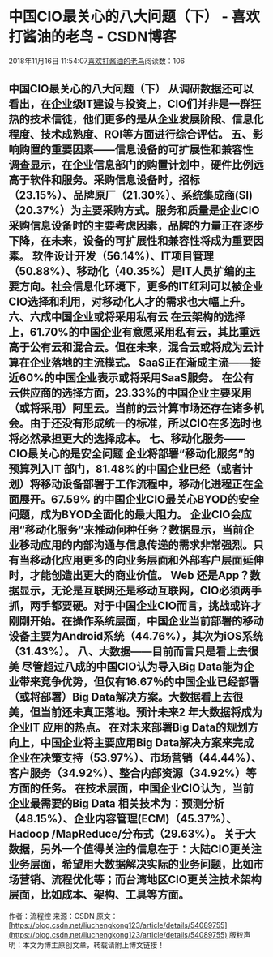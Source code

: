 
# 中国CIO最关心的八大问题（下） - 喜欢打酱油的老鸟 - CSDN博客


2018年11月16日 11:54:07[喜欢打酱油的老鸟](https://me.csdn.net/weixin_42137700)阅读数：106


中国CIO最关心的八大问题（下）
从调研数据还可以看出，在企业级IT建设与投资上，CIO们并非是一群狂热的技术信徒，他们更多的是从企业发展阶段、信息化程度、技术成熟度、ROI等方面进行综合评估。
五、影响购置的重要因素——信息设备的可扩展性和兼容性
调查显示，在企业信息部门的购置计划中，硬件比例远高于软件和服务。采购信息设备时，招标（23.15%）、品牌原厂（21.30%）、系统集成商(SI)（20.37%）为主要采购方式。服务和质量是企业CIO 采购信息设备时的主要考虑因素，品牌的力量正在逐步下降，在未来，设备的可扩展性和兼容性将成为重要因素。
软件设计开发（56.14%）、IT项目管理（50.88%）、移动化（40.35%）是IT人员扩编的主要方向。社会信息化环境下，更多的IT红利可以被企业CIO选择和利用，对移动化人才的需求也大幅上升。
六、六成中国企业或将采用私有云
在云架构的选择上，61.70%的中国企业有意愿采用私有云，其比重远高于公有云和混合云。但在未来，混合云或将成为云计算在企业落地的主流模式。
SaaS正在渐成主流——接近60%的中国企业表示或将采用SaaS服务。
在公有云供应商的选择方面，23.33%的中国企业主要采用（或将采用）阿里云。当前的云计算市场还存在诸多机会。由于还没有形成统一的标准，所以CIO在多选时也将必然承担更大的选择成本。
七、移动化服务——CIO最关心的是安全问题
企业将部署“移动化服务”的预算列入IT 部门，81.48%的中国企业已经（或者计划）将移动设备部署于工作流程中，移动化进程正在全面展开。67.59% 的中国企业CIO最关心BYOD的安全问题，成为BYOD全面化的最大阻力。
企业CIO会应用“移动化服务”来推动何种任务？数据显示，当前企业移动应用的内部沟通与信息传递的需求非常强烈。只有当移动化应用更多的向业务层面和外部客户层面延伸时，才能创造出更大的商业价值。
Web 还是App？数据显示，无论是互联网还是移动互联网，CIO必须两手抓，两手都要硬。对于中国企业CIO而言，挑战或许才刚刚开始。在操作系统层面，中国企业当前部署的移动设备主要为Android系统（44.76%），其次为iOS系统（31.43%）。
八、大数据——目前而言只是看上去很美
尽管超过八成的中国CIO认为导入Big Data能为企业带来竞争优势，但仅有16.67％的中国企业已经部署（或将部署）Big Data解决方案。大数据看上去很美，但当前还未真正落地。预计未来2 年大数据将成为企业IT 应用的热点。
在对未来部署Big Data的规划方向上，中国企业将主要应用Big Data解决方案来完成企业在决策支持（53.97%）、市场营销（44.44%）、客户服务（34.92%）、整合内部资源（34.92%）等方面的任务。
在技术层面，中国企业CIO认为，当前企业最需要的Big Data 相关技术为：预测分析（48.15%）、企业内容管理(ECM)（45.37%）、Hadoop /MapReduce/分布式（29.63%）。
关于大数据，另外一个值得关注的信息在于：大陆CIO更关注业务层面，希望用大数据解决实际的业务问题，比如市场营销、流程优化等；而台湾地区CIO更关注技术架构层面，比如成本、架构、工具等方面。
---------------------
作者：流程控
来源：CSDN
原文：[https://blog.csdn.net/liuchengkong123/article/details/54089755](https://blog.csdn.net/liuchengkong123/article/details/54089755)
版权声明：本文为博主原创文章，转载请附上博文链接！

